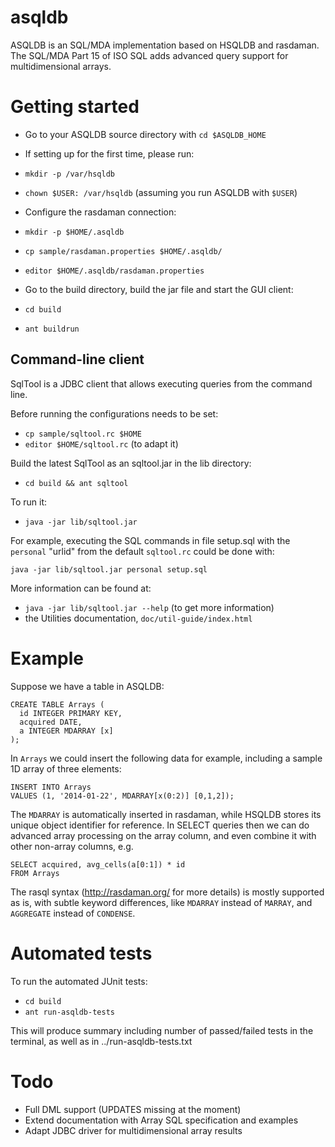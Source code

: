 asqldb
======

ASQLDB is an SQL/MDA implementation based on HSQLDB and rasdaman. The SQL/MDA
Part 15 of ISO SQL adds advanced query support for multidimensional arrays.

Getting started
===============
* Go to your ASQLDB source directory with `cd $ASQLDB_HOME`

* If setting up for the first time, please run:
 * `mkdir -p /var/hsqldb`
 * `chown $USER: /var/hsqldb` (assuming you run ASQLDB with `$USER`)

* Configure the rasdaman connection:
 * `mkdir -p $HOME/.asqldb`
 * `cp sample/rasdaman.properties $HOME/.asqldb/`
 * `editor $HOME/.asqldb/rasdaman.properties`

* Go to the build directory, build the jar file and start the GUI client:
 * `cd build`
 * `ant buildrun`

Command-line client
-------------------
SqlTool is a JDBC client that allows executing queries from the command line.

Before running the configurations needs to be set:
 * `cp sample/sqltool.rc $HOME`
 * `editor $HOME/sqltool.rc` (to adapt it)

Build the latest SqlTool as an sqltool.jar in the lib directory:
 * `cd build && ant sqltool`

To run it:
 * `java -jar lib/sqltool.jar`

For example, executing the SQL commands in file setup.sql with the `personal` 
"urlid" from the default `sqltool.rc` could be done with:

    java -jar lib/sqltool.jar personal setup.sql

More information can be found at:
 * `java -jar lib/sqltool.jar --help` (to get more information)
 * the Utilities documentation, `doc/util-guide/index.html`

Example
=======
Suppose we have a table in ASQLDB:

    CREATE TABLE Arrays (
      id INTEGER PRIMARY KEY,
      acquired DATE,
      a INTEGER MDARRAY [x]
    );

In `Arrays` we could insert the following data for example, including a sample
1D array of three elements:

    INSERT INTO Arrays
    VALUES (1, '2014-01-22', MDARRAY[x(0:2)] [0,1,2]);

The `MDARRAY` is automatically inserted in rasdaman, while HSQLDB stores its
unique object identifier for reference.
In SELECT queries then we can do advanced array processing on the array column,
and even combine it with other non-array columns, e.g.

    SELECT acquired, avg_cells(a[0:1]) * id
    FROM Arrays

The rasql syntax (http://rasdaman.org/ for more details) is mostly supported as
is, with subtle keyword differences, like `MDARRAY` instead of `MARRAY`, and
`AGGREGATE` instead of `CONDENSE`.

Automated tests
===============

To run the automated JUnit tests:
 * `cd build`
 * `ant run-asqldb-tests`

This will produce summary including number of passed/failed tests in the 
terminal, as well as in ../run-asqldb-tests.txt

Todo
====
* Full DML support (UPDATES missing at the moment)
* Extend documentation with Array SQL specification and examples
* Adapt JDBC driver for multidimensional array results

